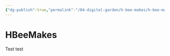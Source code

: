 ```yaml
---
{"dg-publish":true,"permalink":"/04-digital-garden/h-bee-makes/h-bee-makes/","tags":["gardenEntry"]}
---
```


# HBeeMakes

Test test